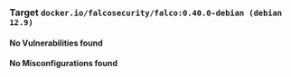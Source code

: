 
<h3>Target <code>docker.io/falcosecurity/falco:0.40.0-debian (debian 12.9)</code></h3>
<h4>No Vulnerabilities found</h4>
<h4>No Misconfigurations found</h4>
